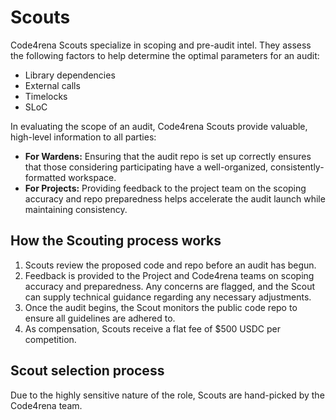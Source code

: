 # Scouts

Code4rena Scouts specialize in scoping and pre-audit intel. They assess the following factors to help determine the optimal parameters for an audit:
- Library dependencies
- External calls
- Timelocks
- SLoC

In evaluating the scope of an audit, Code4rena Scouts provide valuable, high-level information to all parties:
- **For Wardens:** Ensuring that the audit repo is set up correctly ensures that those considering participating have a well-organized, consistently-formatted workspace.
- **For Projects:** Providing feedback to the project team on the scoping accuracy and repo preparedness helps accelerate the audit launch while maintaining consistency.

## How the Scouting process works

1. Scouts review the proposed code and repo before an audit has begun.
2. Feedback is provided to the Project and Code4rena teams on scoping accuracy and preparedness. Any concerns are flagged, and the Scout can supply technical guidance regarding any necessary adjustments.
3. Once the audit begins, the Scout monitors the public code repo to ensure all guidelines are adhered to.
4. As compensation, Scouts receive a flat fee of $500 USDC per competition.

## Scout selection process

Due to the highly sensitive nature of the role, Scouts are hand-picked by the Code4rena team. 